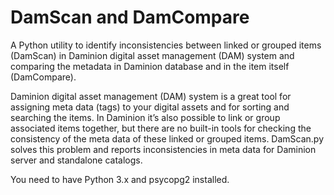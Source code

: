# DamScan and DamCompare
A Python utility to identify inconsistencies between linked or grouped items (DamScan) in Daminion digital asset management (DAM) system and comparing the metadata in Daminion database and in the item itself (DamCompare).

Daminion digital asset management (DAM) system is a great tool for assigning meta data (tags) to your digital assets and for sorting and searching the items. In Daminion it’s also possible to link or group associated items together, but there are no built-in tools for checking the consistency of the meta data of these linked or grouped items. DamScan.py solves this problem and reports inconsistencies in meta data for Daminion server and standalone catalogs.

You need to have Python 3.x and psycopg2 installed.
